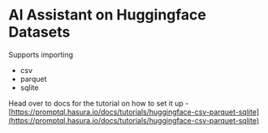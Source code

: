 # AI Assistant on Huggingface Datasets

Supports importing
- csv
- parquet
- sqlite

Head over to docs for the tutorial on how to set it up - [https://promptql.hasura.io/docs/tutorials/huggingface-csv-parquet-sqlite](https://promptql.hasura.io/docs/tutorials/huggingface-csv-parquet-sqlite)